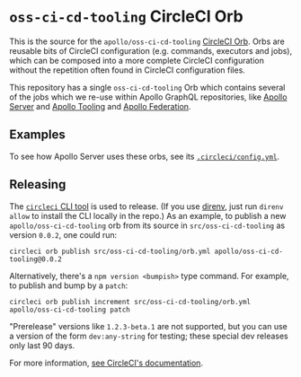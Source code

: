 # `oss-ci-cd-tooling` CircleCI Orb

This is the source for the `apollo/oss-ci-cd-tooling` [CircleCI Orb](https://circleci.com/orbs/).  Orbs are reusable bits of CircleCI configuration (e.g. commands, executors and jobs), which can be composed into a more complete CircleCI configuration without the repetition often found in CircleCI configuration files.

This repository has a single `oss-ci-cd-tooling` Orb which contains several of the jobs which we re-use within Apollo GraphQL repositories, like [Apollo Server](https://github.com/apollographql/apollo-server) and [Apollo Tooling](https://github.com/apollographql/apollo-tooling/) and [Apollo
Federation](https://github.com/apollographql/federation).

## Examples

To see how Apollo Server uses these orbs, see its
[`.circleci/config.yml`](https://github.com/apollographql/apollo-server/tree/master/.cirrcleci/config.yml).

## Releasing

The [`circleci` CLI
tool](https://circleci.com/docs/2.0/creating-orbs/#get-the-new-circleci-cli) is
used to release.  (If you use [direnv](https://direnv.net/), just run `direnv
allow` to install the CLI locally in the repo.) As an example, to publish a new
`apollo/oss-ci-cd-tooling` orb from its source in `src/oss-ci-cd-tooling` as
version `0.0.2`, one could run:

```
circleci orb publish src/oss-ci-cd-tooling/orb.yml apollo/oss-ci-cd-tooling@0.0.2
```

Alternatively, there's a `npm version <bumpish>` type command.  For example, to
publish and bump by a `patch`:

```
circleci orb publish increment src/oss-ci-cd-tooling/orb.yml apollo/oss-ci-cd-tooling patch
```

"Prerelease" versions like `1.2.3-beta.1` are not supported, but you can use a
version of the form `dev:any-string` for testing; these special dev releases
only last 90 days.

For more information, [see CircleCI's
documentation](https://circleci.com/docs/2.0/creating-orbs/).
